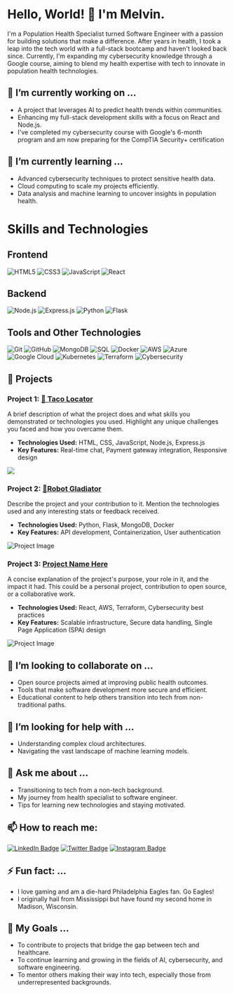 # Hello, World! 👋 I'm Melvin.


I'm a Population Health Specialist turned Software Engineer with a passion for building solutions that make a difference. After years in health, I took a leap into the tech world with a full-stack bootcamp and haven't looked back since. Currently, I'm expanding my cybersecurity knowledge through a Google course, aiming to blend my health expertise with tech to innovate in population health technologies.

## 🔭 I’m currently working on ...

- A project that leverages AI to predict health trends within communities.
- Enhancing my full-stack development skills with a focus on React and Node.js.
- I've completed my cybersecurity course with Google's 6-month program and am now preparing for the CompTIA Security+ certification


## 🌱 I’m currently learning ...

- Advanced cybersecurity techniques to protect sensitive health data.
- Cloud computing to scale my projects efficiently.
- Data analysis and machine learning to uncover insights in population health.

# Skills and Technologies

## Frontend

![HTML5](https://img.shields.io/badge/HTML5-E34F26?style=for-the-badge&logo=html5&logoColor=white)
![CSS3](https://img.shields.io/badge/CSS3-1572B6?style=for-the-badge&logo=css3&logoColor=white)
![JavaScript](https://img.shields.io/badge/JavaScript-F7DF1E?style=for-the-badge&logo=javascript&logoColor=black)
![React](https://img.shields.io/badge/React-20232A?style=for-the-badge&logo=react&logoColor=61DAFB)

## Backend

![Node.js](https://img.shields.io/badge/Node.js-339933?style=for-the-badge&logo=nodedotjs&logoColor=white)
![Express.js](https://img.shields.io/badge/Express.js-404D59?style=for-the-badge)
![Python](https://img.shields.io/badge/Python-3776AB?style=for-the-badge&logo=python&logoColor=white)
![Flask](https://img.shields.io/badge/Flask-000000?style=for-the-badge&logo=flask&logoColor=white)

## Tools and Other Technologies

![Git](https://img.shields.io/badge/Git-F05032?style=for-the-badge&logo=git&logoColor=white)
![GitHub](https://img.shields.io/badge/GitHub-100000?style=for-the-badge&logo=github&logoColor=white)
![MongoDB](https://img.shields.io/badge/MongoDB-47A248?style=for-the-badge&logo=mongodb&logoColor=white)
![SQL](https://img.shields.io/badge/SQL-4479A1?style=for-the-badge&logo=postgresql&logoColor=white)
![Docker](https://img.shields.io/badge/Docker-2496ED?style=for-the-badge&logo=docker&logoColor=white)
![AWS](https://img.shields.io/badge/AWS-FF9900?style=for-the-badge&logo=amazonaws&logoColor=white)
![Azure](https://img.shields.io/badge/Azure-0089D6?style=for-the-badge&logo=microsoftazure&logoColor=white)
![Google Cloud](https://img.shields.io/badge/Google_Cloud-4285F4?style=for-the-badge&logo=google-cloud&logoColor=white)
![Kubernetes](https://img.shields.io/badge/Kubernetes-326CE5?style=for-the-badge&logo=kubernetes&logoColor=white)
![Terraform](https://img.shields.io/badge/Terraform-7B42BC?style=for-the-badge&logo=terraform&logoColor=white)
![Cybersecurity](https://img.shields.io/badge/Cybersecurity-1D1D1D?style=for-the-badge&logo=security&logoColor=white)

## 🚀 Projects

### Project 1: [🌮 Taco Locator]([project-link-here](https://github.com/melwel74/Taco-Loca-tor?tab=readme-ov-file))
A brief description of what the project does and what skills you demonstrated or technologies you used. Highlight any unique challenges you faced and how you overcame them.

- **Technologies Used:** HTML, CSS, JavaScript, Node.js, Express.js
- **Key Features:** Real-time chat, Payment gateway integration, Responsive design

![](![image](https://github.com/melwel74/melwel74/assets/88204914/c7559b09-c8d5-4508-85f7-961a36222dbe)
)

### Project 2: [🤖Robot Gladiator](project-link-here)
Describe the project and your contribution to it. Mention the technologies used and any interesting stats or feedback received.

- **Technologies Used:** Python, Flask, MongoDB, Docker
- **Key Features:** API development, Containerization, User authentication

![Project Image](link-to-project-image)

### Project 3: [Project Name Here](project-link-here)
A concise explanation of the project's purpose, your role in it, and the impact it had. This could be a personal project, contribution to open source, or a collaborative work.

- **Technologies Used:** React, AWS, Terraform, Cybersecurity best practices
- **Key Features:** Scalable infrastructure, Secure data handling, Single Page Application (SPA) design

![Project Image](link-to-project-image)




## 👯 I’m looking to collaborate on ...

- Open source projects aimed at improving public health outcomes.
- Tools that make software development more secure and efficient.
- Educational content to help others transition into tech from non-traditional paths.

## 🤔 I’m looking for help with ...

- Understanding complex cloud architectures.
- Navigating the vast landscape of machine learning models.

## 💬 Ask me about ...

- Transitioning to tech from a non-tech background.
- My journey from health specialist to software engineer.
- Tips for learning new technologies and staying motivated.

## 📫 How to reach me:

[![LinkedIn Badge](https://img.shields.io/badge/-LinkedIn-blue?style=flat-square&logo=Linkedin&logoColor=white&link=your-linkedin-url)](your-linkedin-url)
[![Twitter Badge](https://img.shields.io/badge/-Twitter-1DA1F2?style=flat-square&logo=Twitter&logoColor=white&link=your-twitter-url)](your-twitter-url)
[![Instagram Badge](https://img.shields.io/badge/-Instagram-E4405F?style=flat-square&logo=Instagram&logoColor=white&link=your-instagram-url)](your-instagram-url)



## ⚡ Fun fact: ...

- I love gaming and am a die-hard Philadelphia Eagles fan. Go Eagles!
- I originally hail from Mississippi but have found my second home in Madison, Wisconsin.

## 📝 My Goals ...

- To contribute to projects that bridge the gap between tech and healthcare.
- To continue learning and growing in the fields of AI, cybersecurity, and software engineering.
- To mentor others making their way into tech, especially those from underrepresented backgrounds.


